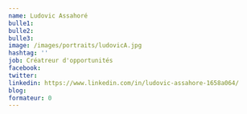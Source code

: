 ```yaml
---
name: Ludovic Assahoré
bulle1:  
bulle2:  
bulle3: 
image: /images/portraits/ludovicA.jpg
hashtag: ''
job: Créatreur d'opportunités
facebook: 
twitter: 
linkedin: https://www.linkedin.com/in/ludovic-assahore-1658a064/
blog: 
formateur: 0
---
```


